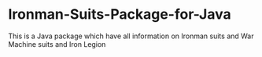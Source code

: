 # Ironman-Suits-Package-for-Java
This is a Java package which have all information on Ironman suits and War Machine suits and Iron Legion
